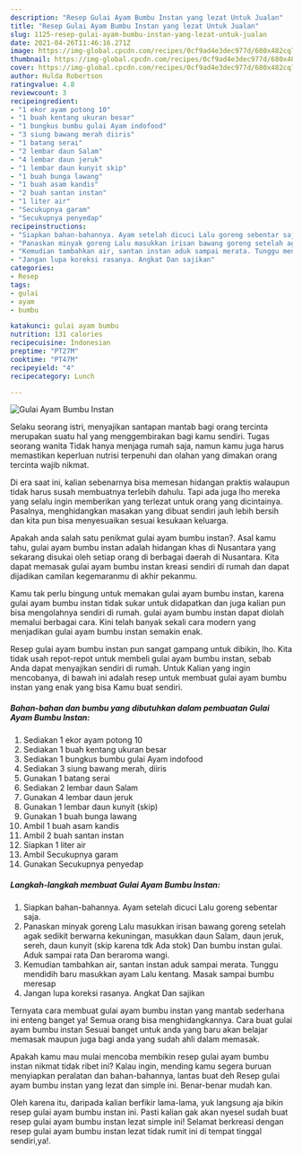```yaml
---
description: "Resep Gulai Ayam Bumbu Instan yang lezat Untuk Jualan"
title: "Resep Gulai Ayam Bumbu Instan yang lezat Untuk Jualan"
slug: 1125-resep-gulai-ayam-bumbu-instan-yang-lezat-untuk-jualan
date: 2021-04-26T11:46:16.271Z
image: https://img-global.cpcdn.com/recipes/0cf9ad4e3dec977d/680x482cq70/gulai-ayam-bumbu-instan-foto-resep-utama.jpg
thumbnail: https://img-global.cpcdn.com/recipes/0cf9ad4e3dec977d/680x482cq70/gulai-ayam-bumbu-instan-foto-resep-utama.jpg
cover: https://img-global.cpcdn.com/recipes/0cf9ad4e3dec977d/680x482cq70/gulai-ayam-bumbu-instan-foto-resep-utama.jpg
author: Hulda Robertson
ratingvalue: 4.8
reviewcount: 3
recipeingredient:
- "1 ekor ayam potong 10"
- "1 buah kentang ukuran besar"
- "1 bungkus bumbu gulai Ayam indofood"
- "3 siung bawang merah diiris"
- "1 batang serai"
- "2 lembar daun Salam"
- "4 lembar daun jeruk"
- "1 lembar daun kunyit skip"
- "1 buah bunga lawang"
- "1 buah asam kandis"
- "2 buah santan instan"
- "1 liter air"
- "Secukupnya garam"
- "Secukupnya penyedap"
recipeinstructions:
- "Siapkan bahan-bahannya. Ayam setelah dicuci Lalu goreng sebentar saja."
- "Panaskan minyak goreng Lalu masukkan irisan bawang goreng setelah agak sedikit berwarna kekuningan, masukkan daun Salam, daun jeruk, sereh, daun kunyit (skip karena tdk Ada stok) Dan bumbu instan gulai. Aduk sampai rata Dan beraroma wangi."
- "Kemudian tambahkan air, santan instan aduk sampai merata. Tunggu mendidih baru masukkan ayam Lalu kentang. Masak sampai bumbu meresap"
- "Jangan lupa koreksi rasanya. Angkat Dan sajikan"
categories:
- Resep
tags:
- gulai
- ayam
- bumbu

katakunci: gulai ayam bumbu 
nutrition: 131 calories
recipecuisine: Indonesian
preptime: "PT27M"
cooktime: "PT47M"
recipeyield: "4"
recipecategory: Lunch

---
```



![Gulai Ayam Bumbu Instan](https://img-global.cpcdn.com/recipes/0cf9ad4e3dec977d/680x482cq70/gulai-ayam-bumbu-instan-foto-resep-utama.jpg)

Selaku seorang istri, menyajikan santapan mantab bagi orang tercinta merupakan suatu hal yang menggembirakan bagi kamu sendiri. Tugas seorang  wanita Tidak hanya menjaga rumah saja, namun kamu juga harus memastikan keperluan nutrisi terpenuhi dan olahan yang dimakan orang tercinta wajib nikmat.

Di era  saat ini, kalian sebenarnya bisa memesan hidangan praktis walaupun tidak harus susah membuatnya terlebih dahulu. Tapi ada juga lho mereka yang selalu ingin memberikan yang terlezat untuk orang yang dicintainya. Pasalnya, menghidangkan masakan yang dibuat sendiri jauh lebih bersih dan kita pun bisa menyesuaikan sesuai kesukaan keluarga. 



Apakah anda salah satu penikmat gulai ayam bumbu instan?. Asal kamu tahu, gulai ayam bumbu instan adalah hidangan khas di Nusantara yang sekarang disukai oleh setiap orang di berbagai daerah di Nusantara. Kita dapat memasak gulai ayam bumbu instan kreasi sendiri di rumah dan dapat dijadikan camilan kegemaranmu di akhir pekanmu.

Kamu tak perlu bingung untuk memakan gulai ayam bumbu instan, karena gulai ayam bumbu instan tidak sukar untuk didapatkan dan juga kalian pun bisa mengolahnya sendiri di rumah. gulai ayam bumbu instan dapat diolah memalui berbagai cara. Kini telah banyak sekali cara modern yang menjadikan gulai ayam bumbu instan semakin enak.

Resep gulai ayam bumbu instan pun sangat gampang untuk dibikin, lho. Kita tidak usah repot-repot untuk membeli gulai ayam bumbu instan, sebab Anda dapat menyajikan sendiri di rumah. Untuk Kalian yang ingin mencobanya, di bawah ini adalah resep untuk membuat gulai ayam bumbu instan yang enak yang bisa Kamu buat sendiri.

<!--inarticleads1-->

##### Bahan-bahan dan bumbu yang dibutuhkan dalam pembuatan Gulai Ayam Bumbu Instan:

1. Sediakan 1 ekor ayam potong 10
1. Sediakan 1 buah kentang ukuran besar
1. Sediakan 1 bungkus bumbu gulai Ayam indofood
1. Sediakan 3 siung bawang merah, diiris
1. Gunakan 1 batang serai
1. Sediakan 2 lembar daun Salam
1. Gunakan 4 lembar daun jeruk
1. Gunakan 1 lembar daun kunyit (skip)
1. Gunakan 1 buah bunga lawang
1. Ambil 1 buah asam kandis
1. Ambil 2 buah santan instan
1. Siapkan 1 liter air
1. Ambil Secukupnya garam
1. Gunakan Secukupnya penyedap




<!--inarticleads2-->

##### Langkah-langkah membuat Gulai Ayam Bumbu Instan:

1. Siapkan bahan-bahannya. Ayam setelah dicuci Lalu goreng sebentar saja.
1. Panaskan minyak goreng Lalu masukkan irisan bawang goreng setelah agak sedikit berwarna kekuningan, masukkan daun Salam, daun jeruk, sereh, daun kunyit (skip karena tdk Ada stok) Dan bumbu instan gulai. Aduk sampai rata Dan beraroma wangi.
1. Kemudian tambahkan air, santan instan aduk sampai merata. Tunggu mendidih baru masukkan ayam Lalu kentang. Masak sampai bumbu meresap
1. Jangan lupa koreksi rasanya. Angkat Dan sajikan




Ternyata cara membuat gulai ayam bumbu instan yang mantab sederhana ini enteng banget ya! Semua orang bisa menghidangkannya. Cara buat gulai ayam bumbu instan Sesuai banget untuk anda yang baru akan belajar memasak maupun juga bagi anda yang sudah ahli dalam memasak.

Apakah kamu mau mulai mencoba membikin resep gulai ayam bumbu instan nikmat tidak ribet ini? Kalau ingin, mending kamu segera buruan menyiapkan peralatan dan bahan-bahannya, lantas buat deh Resep gulai ayam bumbu instan yang lezat dan simple ini. Benar-benar mudah kan. 

Oleh karena itu, daripada kalian berfikir lama-lama, yuk langsung aja bikin resep gulai ayam bumbu instan ini. Pasti kalian gak akan nyesel sudah buat resep gulai ayam bumbu instan lezat simple ini! Selamat berkreasi dengan resep gulai ayam bumbu instan lezat tidak rumit ini di tempat tinggal sendiri,ya!.

